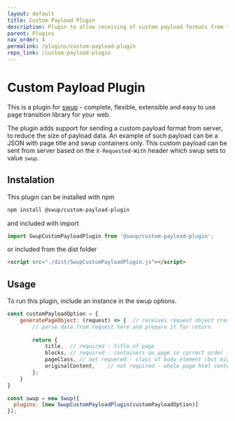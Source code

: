 ```yaml
---
layout: default
title: Custom Payload Plugin
description: Plugin to allow receiving of custom payload formats from the server
parent: Plugins
nav_order: 4
permalink: /plugins/custom-payload-plugin
repo_link: /custom-payload-plugin
---
```




# Custom Payload Plugin

This is a plugin for [swup](https://swup.js.org/) - complete, flexible, extensible and easy to use page transition library for your web.

The plugin adds support for sending a custom payload format from server, to reduce the size of payload data. 
An example of such payload can be a JSON with page title and swup containers only. 
This custom payload can be sent from server based on the `X-Requested-With` header which swup sets to value `swup`.

## Instalation

This plugin can be installed with npm

```bash
npm install @swup/custom-payload-plugin
```

and included with import

```javascript
import SwupCustomPayloadPlugin from '@swup/custom-payload-plugin';
```

or included from the dist folder

```html
<script src="./dist/SwupCustomPayloadPlugin.js"></script>
```

## Usage

To run this plugin, include an instance in the swup options.

```javascript
const customPayloadOption = {
    generatePageObject: (request) => {  // receives request object created by swup which contains server response
        // parse data from request here and prepare it for return
    
        return {
            title,  // required - title of page
            blocks, // required - containers on page in correct order (as marked by [data-swup] attributes in DOM)
            pageClass, // not requered - class of body element (but might be required by some plugin like Body Class plugin)
            originalContent,    // not required - whole page html content (but might be required by some plugin) 
        };
    }
}

const swup = new Swup({
  plugins: [new SwupCustomPayloadPlugin(customPayloadOption)]
});
```
